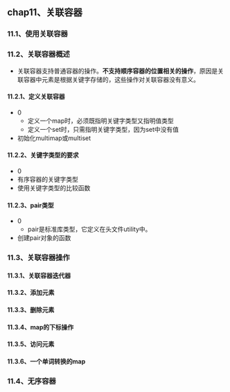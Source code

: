 ## chap11、关联容器

### 11.1、使用关联容器

### 11.2、关联容器概述

+ 关联容器支持普通容器的操作。**不支持顺序容器的位置相关的操作**，原因是关联容器中元素是根据关键字存储的，这些操作对关联容器没有意义。

#### 11.2.1、定义关联容器

+ 0
  + 定义一个map时，必须既指明关键字类型又指明值类型
  + 定义一个set时，只需指明关键字类型，因为set中没有值
+ 初始化multimap或multiset

#### 11.2.2、关键字类型的要求

+ 0
+ 有序容器的关键字类型
+ 使用关键字类型的比较函数

#### 11.2.3、pair类型

+ 0
  + pair是标准库类型，它定义在头文件utility中。
+ 创建pair对象的函数

### 11.3、关联容器操作

#### 11.3.1、关联容器迭代器

#### 11.3.2、添加元素

#### 11.3.3、删除元素

#### 11.3.4、map的下标操作

#### 11.3.5、访问元素

#### 11.3.6、一个单词转换的map

### 11.4、无序容器